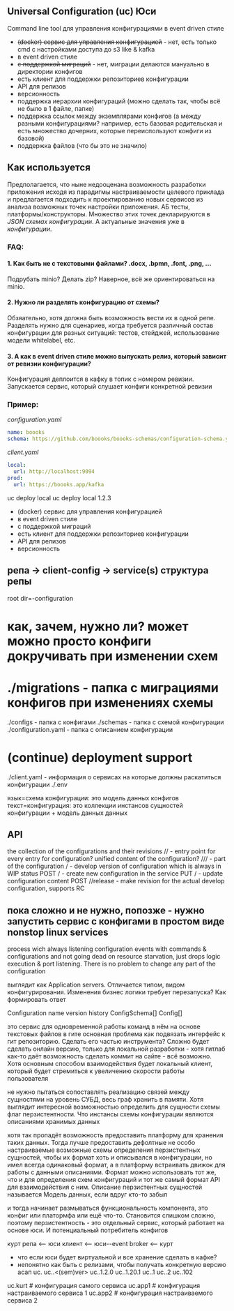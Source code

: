 Universal Configuration (uc) Юси
---
Command line tool для управления конфигурациями в event driven стиле
- ~~(docker) сервис для управления конфигурацией~~ - нет, есть только cmd с настройками доступа до s3 like & kafka
- в event driven стиле
- ~~с поддержкой миграций~~ - нет, миграции делаются мануально в директории конфигов
- есть клиент для поддержки репозиториев конфигурации
- API для релизов
- версионность
- поддержка иерархии конфигураций (можно сделать так, чтобы всё не было в 1 файле, папке)
- поддержка ссылок между экземплярами конфигов (а между разными конфигурациями? например, есть базовая родительская и есть множество дочерних, которые переиспользуют конфиги из базовой)
- поддержка файлов (что бы это не значило)

## Как используется
Предполагается, что ныне недооценана возможность разработки приложения исходя из парадигмы настраиваемости целевого приклада и предлагается подходить к проектированию новых сервисов из анализа возможных точек настройки приложения. АБ тесты, платформы/конструкторы. Множество этих точек декларируются в _JSON схемах конфигурации_. А актуальные значения уже в _конфигурации_. 

### FAQ:  
#### 1. Как быть не с текстовыми файлами? .docx, .bpmn, .font, .png, ...  
Подрубать minio? Делать zip? Наверное, всё же ориентироваться на minio. 
#### 2. Нужно ли разделять конфигурацию от схемы? 
Обзяательно, хотя должна быть возможность вести их в одной репе. Разделять нужно для сценариев, когда требуется различный состав конфигурации для разных ситуаций: тестов, стейджей, использование модели whitelabel, etc.
#### 3. А как в event driven стиле можно выпускать релиз, который зависит от ревизии конфигурации?
Конфигурация деплоится в кафку в топик с номером ревизии. Запускается сервис, который слушает конфиги конкретной ревизии


### Пример:
_configuration.yaml_
```yaml
name: boooks
schema: https://github.com/boooks/boooks-schemas/configuration-schema.yaml
```  

_client.yaml_
```yaml
local:
  url: http://localhost:9094
prod:
  url: https://boooks.app/kafka
```
uc deploy local
uc deploy local 1.2.3



- (docker) сервис для управления конфигурацией
- в event driven стиле
- с поддержкой миграций
- есть клиент для поддержки репозиториев конфигурации
- API для релизов
- версионность


репа -> client-config -> service(s)
структура репы
---
root dir=<project>-configuration
# как, зачем, нужно ли? может можно просто конфиги докручивать при изменении схем
# ./migrations 			- папка с миграциями конфигов при изменениях схемы
./configs 				- папка с конфигами
./schemas 				- папка с схемой конфигурации
./configuration.yaml	- папка с описанием конфигурации
# (continue) deployment support
./client.yaml 			- информация о сервисах на которые должны раскатиться конфигурации
./.env

язык=схема конфигурации: это модель данных конфигов
текст=конфигурация: это коллекции инстансов сущностей конфигурации + модель данных данных


API
---
the collection of the configurations and their revisions
/<name>/<semantic-version> - entry point for every entry for configuration? unified content of the configuration?
/<name>/<semantic-version>/<path> - part of the configuration
/<name> - develop version of configuration which is always in WIP status
POST /<name> - create new configuration in the service
PUT /<name> - update configuration content
POST /<name>/release - make revision for the actual develop configuration, supports RC


пока сложно и не нужно, попозже - нужно запустить сервис с конфигами в простом виде
nonstop linux services
---
process wich always listening configuration events with commands & configurations and not going dead on resource starvation, just drops logic execution & port listening. There is no problem to
change any part of the configuration

выглядит как Application servers. Отличается типом, видом конфигурирования. Изменения бизнес логики требует перезапуска? Как формировать ответ


Configuration
name
version
history
ConfigSchema[]
Config[]

это сервис для одновременной работы команд в нём на основе текстовых файлов в гите
основная проблема как подвязать интерфейс к гит репозиторию. Сделать его частью инструмента?
Сложно будет сделать онлайн версию, только для локальной разработки - хотя гитлаб как-то даёт
возможность сделать коммит на сайте - всё возможно. Хотя основным способом взаимодействия будет
локальный клиент, который будет стремиться к увеличению скорости работы пользователя

не нужно пытаться сопоставлять реализацию связей между сущностями на уровень СУБД, весь граф
хранить в памяти. Хотя выглядит интересной возможностью определить для сущности схемы флаг
перзистентности. Что инстансы схемы конфигурации являются описаниями хранимых данных

хотя так пропадёт возможность предоставить платформу для хранения таких данных. Тогда лучше
предоставить дефолтные не особо настраиваемые возможные схемы определения перзистентных
сущностей, чтобы их формат хоть и описывался в конфигурации, но имел всегда одинаковый формат,
а в платформу встраивать движок для работы с данными описаниями. Формат можно использовать тот
же, что и для определения схем конфигураций и тот же самый формат API для взаимодействия с ним.
Описание перзистентных сущностей называется Модель данных, если вдруг кто-то забыл

и тогда начинает размываться функциональность компонента, это конфиг или платормфа или ещё что-то.
Становится слишком сложно, поэтому перзистентность - это отдельный сервис, который работает на
основе юси. И потенциальный потребитель конфигов

курт репа <-- юси клиент <-- юси--event broker <-- курт
- что если юси будет виртуальной и все хранение сделать в кафке?
- непонятно как быть с релизами, чтобы получать конкретную версию асап
  uc.<config-mnemonic>
  uc.<config-mnemonic>.<(sem)ver>
  uc.<config-mnemonic>.1.2.0
  uc.<config-mnemonic>.1.20.1
  uc.<config-mnemonic>.1
  uc.<config-mnemonic>.2
  uc.<config-mnemonic>.102

uc.kurt # конфигурация самого сервиса
uc.app1 # конфигурация настраиваемого сервиса 1
uc.app2 # конфигурация настраиваемого сервиса 2
